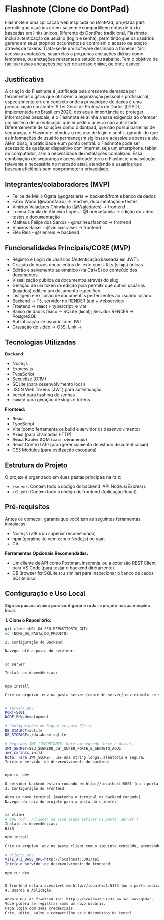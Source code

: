 # Flashnote (Clone do DontPad)

Flashnote é uma aplicação web inspirada no DontPad, projetada para permitir que usuários criem, salvem e compartilhem notas de texto baseadas em links únicos. Diferente do DontPad tradicional, Flashnote inclui autenticação de usuário (login e senha), permitindo que os usuários gerenciem seus próprios documentos e controlem o acesso de edição através de tokens.
Trata-se de um software destinado a fornecer fácil acesso a anotações, sejam elas a pequenas anotações diárias como lembretes, ou anotações referentes a estudo ou trabalho. Tem o objetivo de facilitar essas anotações por ser de acesso online, de onde estiver.

## Justificativa
A criação do Flashnote é justificada pela crescente demanda por ferramentas digitais que otimizem a organização pessoal e profissional, especialmente em um contexto onde a privacidade de dados é uma preocupação constante. A Lei Geral de Proteção de Dados (LGPD), implementada no Brasil em 2020, destaca a importância de proteger informações pessoais, e o Flashnote se alinha a essa exigência ao oferecer um sistema de autenticação que impede o acesso não autorizado. Diferentemente de soluções como o dontpad, que não possui barreiras de segurança, o Flashnote introduz o recurso de login e senha, garantindo que as informações do usuário permaneçam sigilosas e acessíveis apenas a ele.
Além disso, a praticidade é um ponto central: o Flashnote pode ser acessado de qualquer dispositivo com internet, seja um smartphone, tablet ou computador, sem a necessidade de instalações complexas. Essa combinação de segurança e acessibilidade torna o Flashnote uma solução relevante e necessária no mercado atual, atendendo a usuários que buscam eficiência sem comprometer a privacidade.


## Integrantes/colaboradores (MVP)
- Felipe de Mello Ogata (@ogatalars) -> backend/front e banco de dados
- Fábio Wood (@woodfabio) -> readme, documentação  e testes
- Vinicius Valadares Chinelatto (@Vaaladares) -> frontend
- Lorena Camila de Almeida Lopes - @LorenaCamila -> edição do video, testes e documentação
- Matheus Felipe dos Santos - @matheusfsantoz -> frontend
- Vinicios Raiser - @viniciosraiser -> frontend
- Elen Reis - @elenreis -> backend

## Funcionalidades Principais/CORE (MVP)

* Registro e Login de Usuários (Autenticação baseada em JWT).
* Criação de novos documentos de texto com URLs (slugs) únicas.
* Edição e salvamento automático (via Ctrl+S) do conteúdo dos documentos.
* Visualização pública de documentos através do slug.
* Geração de um token de edição para permitir que outros usuários (logados) editem um documento específico.
* Listagem e exclusão de documentos pertencentes ao usuário logado.
* Backend -> TS, servidor no RENDER (api + webservice)
* Frontend -> react + typescript -> vite
* Banco de dados fisico -> SQLite (local); Servidor RENDER -> PostgreSQL
* Autenticação de usuário com JWT
* Gravação do video -> OBS. Link -> 

## Tecnologias Utilizadas

**Backend:**
* Node.js
* Express.js
* TypeScript
* Sequelize (ORM)
* SQLite (para desenvolvimento local)
* JSON Web Tokens (JWT) para autenticação
* bcrypt para hashing de senhas
* `nanoid` para geração de slugs e tokens

**Frontend:**
* React
* TypeScript
* Vite (como ferramenta de build e servidor de desenvolvimento)
* Axios (para chamadas HTTP)
* React Router DOM (para roteamento)
* React Context API (para gerenciamento de estado de autenticação)
* CSS Modules (para estilização escopada)

## Estrutura do Projeto

O projeto é organizado em duas pastas principais na raiz:

* `/server`: Contém todo o código do backend (API Node.js/Express).
* `/client`: Contém todo o código do frontend (Aplicação React).

## Pré-requisitos

Antes de começar, garanta que você tem as seguintes ferramentas instaladas:

* Node.js (v18.x ou superior recomendado)
* npm (geralmente vem com o Node.js) ou yarn
* Git

**Ferramentas Opcionais Recomendadas:**
* Um cliente de API como Postman, Insomnia, ou a extensão REST Client para VS Code (para testar o backend diretamente).
* DB Browser for SQLite (ou similar) para inspecionar o banco de dados SQLite local.

## Configuração e Uso Local

Siga os passos abaixo para configurar e rodar o projeto na sua máquina local.

**1. Clone o Repositório:**
   ```bash
   git clone <URL_DO_SEU_REPOSITORIO_GIT>
   cd <NOME_DA_PASTA_DO_PROJETO>

   2. Configuração do Backend:

Navegue até a pasta do servidor:


cd server

Instale as dependências:


npm install

Crie um arquivo .env na pasta server (copie de server/.env.example se você criar um, ou crie um novo) com o seguinte conteúdo:


# server/.env
PORT=5001
NODE_ENV=development

# Configurações do Sequelize para SQLite
DB_DIALECT=sqlite
DB_STORAGE=./database.sqlite

# Segredos JWT (IMPORTANTE: Gere um segredo forte e único!)
JWT_SECRET=SEU_SEGREDO_JWT_SUPER_FORTE_E_SECRETO_AQUI
JWT_EXPIRES_IN=7d
Nota: Para JWT_SECRET, use uma string longa, aleatória e segura.
Inicie o servidor de desenvolvimento do backend:


npm run dev

O servidor backend estará rodando em http://localhost:5001 (ou a porta definida no seu .env). O arquivo database.sqlite será criado automaticamente na pasta server na primeira vez que o servidor iniciar com sucesso após a configuração dos modelos.
3. Configuração do Frontend:

Abra um novo terminal (mantenha o terminal do backend rodando).
Navegue da raiz do projeto para a pasta do cliente:


cd client 
# (Ou 'cd ../client' se você ainda estiver na pasta 'server')
Instale as dependências:
Bash

npm install

Crie um arquivo .env na pasta client com o seguinte conteúdo, apontando para o seu backend local:

# client/.env
VITE_API_BASE_URL=http://localhost:5001/api
Inicie o servidor de desenvolvimento do frontend:

npm run dev


O frontend estará acessível em http://localhost:5173 (ou a porta indicada pelo Vite no console).
4. Usando a Aplicação:

Abra a URL do frontend (ex: http://localhost:5173) no seu navegador.
Você poderá se registrar como um novo usuário.
Faça login com suas credenciais.
Crie, edite, salve e compartilhe seus documentos de texto!
